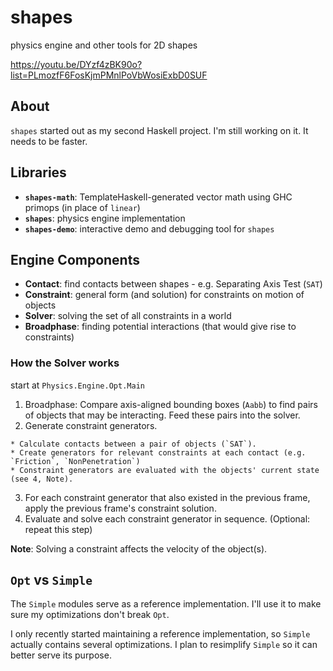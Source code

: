 # shapes #

physics engine and other tools for 2D shapes

https://youtu.be/DYzf4zBK90o?list=PLmozfF6FosKjmPMnlPoVbWosiExbD0SUF

## About ##

`shapes` started out as my second Haskell project. I'm still working on it. It needs to be faster.

## Libraries ##
  
  * **`shapes-math`**: TemplateHaskell-generated vector math using GHC primops (in place of `linear`)
  * **`shapes`**: physics engine implementation
  * **`shapes-demo`**: interactive demo and debugging tool for `shapes`

## Engine Components ##

  * **Contact**: find contacts between shapes - e.g. Separating Axis Test (`SAT`)
  * **Constraint**: general form (and solution) for constraints on motion of objects
  * **Solver**: solving the set of all constraints in a world
  * **Broadphase**: finding potential interactions (that would give rise to constraints)

### How the Solver works ###
  start at `Physics.Engine.Opt.Main`

  1. Broadphase: Compare axis-aligned bounding boxes (`Aabb`) to find pairs of objects that may be interacting. Feed these pairs into the solver.
  2. Generate constraint generators. 

    * Calculate contacts between a pair of objects (`SAT`).
    * Create generators for relevant constraints at each contact (e.g. `Friction`, `NonPenetration`)
    * Constraint generators are evaluated with the objects' current state (see 4, Note).

  3. For each constraint generator that also existed in the previous frame,
     apply the previous frame's constraint solution.
  4. Evaluate and solve each constraint generator in sequence. (Optional: repeat this step)
  
  **Note**: Solving a constraint affects the velocity of the object(s).

## `Opt` vs `Simple` ##

The `Simple` modules serve as a reference implementation. I'll use it to make sure my optimizations don't break `Opt`.

I only recently started maintaining a reference implementation, so `Simple` actually contains several optimizations.
I plan to resimplify `Simple` so it can better serve its purpose.
